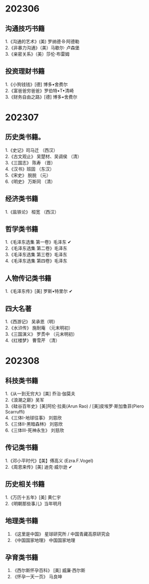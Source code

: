 # 202306
## 沟通技巧书籍
1.《沟通的艺术》(美) 罗纳德·B·阿德勒  
2.《非暴力沟通》（美）马歇尔· 卢森堡  
3.《亲密关系》（美）莎伦·布雷姆  
## 投资理财书籍
1.《小狗钱钱》[德] 博多•舍费尔  
2.《富爸爸穷爸爸》罗伯特•T•清崎  
3.《财务自由之路》[德] 博多•舍费尔  

# 202307
## 历史类书籍。  
1.《史记》司马迁 （西汉）  
2.《古文观止》 吴楚材、吴调侯 （清）  
3.《三国志》 陈寿 （晋）  
4.《汉书》班固 （东汉）  
5.《宋史》 脱脱 （元）  
6.《明史》 万斯同 （清）
## 经济类书籍
1.《盐铁论》 桓宽 （西汉）
## 哲学类书籍
1.《毛泽东选集 第一卷》毛泽东 ✔  
2.《毛泽东选集 第二卷》毛泽东  
3.《毛泽东选集 第三卷》毛泽东  
4.《毛泽东选集 第四卷》毛泽东
## 人物传记类书籍
1.《毛泽东传》[美] 罗斯•特里尔 ✔
## 四大名著
1.《西游记》 吴承恩（明）  
2.《水浒传》 施耐庵 （元末明初）  
3.《三国演义》 罗贯中 （元末明初）  
4.《红楼梦》 曹雪芹 （清）
# 202308
## 科技类书籍
1.《从一到无穷大》[美] 乔治·伽莫夫  
2.《浪潮之巅》吴军  
3.《硅谷百年史》[美]阿伦·拉奥(Arun Rao) / [美]皮埃罗·斯加鲁菲(Piero Scarruffi)  
4.《三体I-地球往事》 刘慈欣  
5.《三体II-黑暗森林》 刘慈欣  
6.《三体III-死神永生》 刘慈欣  
## 传记类书籍
1.《邓小平时代》【美】傅高义 (Ezra.F.Vogel)  
2.《周恩来传》[美] 迪克·威尔逊 ✔
## 历史相关书籍
1.《万历十五年》[美] 黄仁宇  
2.《明朝那些事儿》当年明月
## 地理类书籍
1. 《这里是中国》 星球研究所 / 中国青藏高原研究会
2. 《中国国家地理》 中国国家地理
## 孕育类书籍
1. 《西尔斯怀孕百科》 [美] 威廉·西尔斯
2. 《怀孕一天一页》 马良坤